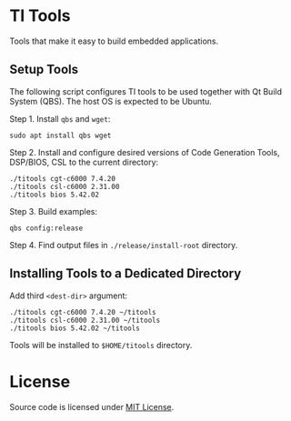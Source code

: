 TI Tools
========

Tools that make it easy to build embedded applications.

Setup Tools
-----------

The following script configures TI tools to be used together with Qt Build System (QBS). The host OS is expected to be Ubuntu.

Step 1. Install `qbs` and `wget`:

    sudo apt install qbs wget

Step 2. Install and configure desired versions of Code Generation Tools, DSP/BIOS, CSL to the current directory:

    ./titools cgt-c6000 7.4.20
    ./titools csl-c6000 2.31.00
    ./titools bios 5.42.02

Step 3. Build examples:

    qbs config:release

Step 4. Find output files in `./release/install-root` directory.

Installing Tools to a Dedicated Directory
-----------------------------------------

Add third `<dest-dir>` argument:

    ./titools cgt-c6000 7.4.20 ~/titools
    ./titools csl-c6000 2.31.00 ~/titools
    ./titools bios 5.42.02 ~/titools

Tools will be installed to `$HOME/titools` directory.

License
=======

Source code is licensed under [MIT License](LICENSE).
